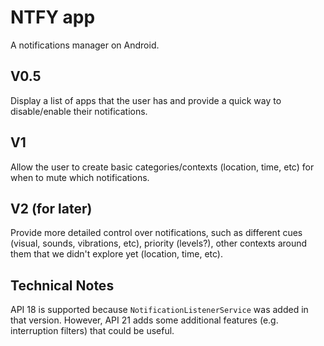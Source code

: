 # NTFY app
A notifications manager on Android.

## V0.5
Display a list of apps that the user has and provide a quick way to disable/enable their notifications.

## V1
Allow the user to create basic categories/contexts (location, time, etc) for when to mute which notifications.

## V2 (for later)
Provide more detailed control over notifications, such as different cues (visual, sounds, vibrations, etc), priority (levels?), other contexts around them that we didn't explore yet (location, time, etc).

## Technical Notes
API 18 is supported because `NotificationListenerService` was added in that
version. However, API 21 adds some additional features (e.g. interruption
filters) that could be useful.
